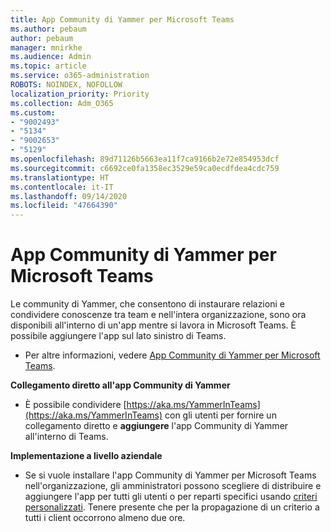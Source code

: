 ```yaml
---
title: App Community di Yammer per Microsoft Teams
ms.author: pebaum
author: pebaum
manager: mnirkhe
ms.audience: Admin
ms.topic: article
ms.service: o365-administration
ROBOTS: NOINDEX, NOFOLLOW
localization_priority: Priority
ms.collection: Adm_O365
ms.custom:
- "9002493"
- "5134"
- "9002653"
- "5129"
ms.openlocfilehash: 89d71126b5663ea11f7ca9166b2e72e854953dcf
ms.sourcegitcommit: c6692ce0fa1358ec3529e59ca0ecdfdea4cdc759
ms.translationtype: HT
ms.contentlocale: it-IT
ms.lasthandoff: 09/14/2020
ms.locfileid: "47664390"
---
```

# <a name="yammer-communities-app-for-microsoft-teams"></a>App Community di Yammer per Microsoft Teams

Le community di Yammer, che consentono di instaurare relazioni e condividere conoscenze tra team e nell'intera organizzazione, sono ora disponibili all'interno di un'app mentre si lavora in Microsoft Teams. È possibile aggiungere l'app sul lato sinistro di Teams. 

- Per altre informazioni, vedere [App Community di Yammer per Microsoft Teams](https://go.microsoft.com/fwlink/?linkid=2127757&clcid=0x409).

**Collegamento diretto all'app Community di Yammer**

- È possibile condividere [https://aka.ms/YammerInTeams](https://aka.ms/YammerInTeams) con gli utenti per fornire un collegamento diretto e **aggiungere** l'app Community di Yammer all'interno di Teams.

**Implementazione a livello aziendale**

- Se si vuole installare l'app Community di Yammer per Microsoft Teams nell'organizzazione, gli amministratori possono scegliere di distribuire e aggiungere l'app per tutti gli utenti o per reparti specifici usando [criteri personalizzati](https://docs.microsoft.com/microsoftteams/manage-apps). Tenere presente che per la propagazione di un criterio a tutti i client occorrono almeno due ore.
